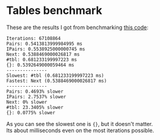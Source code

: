 # Tables benchmark

These are the results I got from benchmarking [this code](./main.lua):
```
Iterations: 67108864
Pairs: 0.5413813999984995 ms
IPairs: 0.5538925000000745 ms
Next: 0.5388469000026817 ms
#tbl: 0.681233199997223 ms
{}: 0.5392649000059464 ms
---------------
Slowest: #tbl (0.681233199997223 ms)
Fastest: Next (0.5388469000026817 ms)
---------------
Pairs: 0.4693% slower
IPairs: 2.7537% slower
Next: 0% slower
#tbl: 23.3405% slower
{}: 0.0775% slower
```
As you can see the slowest one is `{}`, but it doesn't matter.<br/>
Its about milliseconds even on the most iterations possible.
